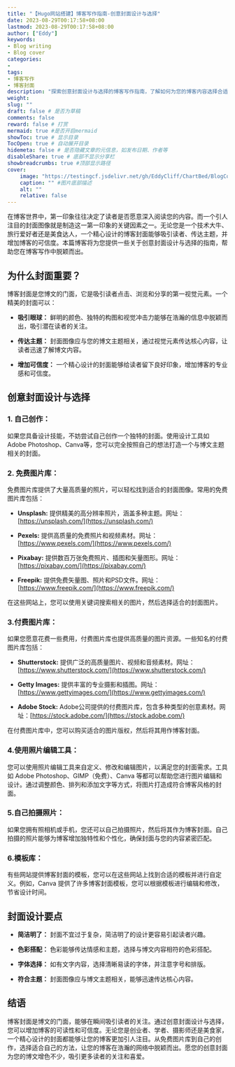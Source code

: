 ```yaml
---
title: "【Hugo网站搭建】博客写作指南-创意封面设计与选择"
date: 2023-08-29T00:17:58+08:00
lastmod: 2023-08-29T00:17:58+08:00
author: ["Eddy"]
keywords: 
- Blog writing
- Blog cover
categories: 
- 
tags: 
- 博客写作
- 博客封面
description: "探索创意封面设计与选择的博客写作指南，了解如何为您的博客内容选择合适的封面图像，并掌握设计工具和资源，让您的博客在视觉上更具吸引力和专业性。提升您的博客封面，吸引读者注意，传达您的主题与理念。"
weight:
slug: ""
draft: false # 是否为草稿
comments: false
reward: false # 打赏
mermaid: true #是否开启mermaid
showToc: true # 显示目录
TocOpen: true # 自动展开目录
hidemeta: false # 是否隐藏文章的元信息，如发布日期、作者等
disableShare: true # 底部不显示分享栏
showbreadcrumbs: true #顶部显示路径
cover:
    image: "https://testingcf.jsdelivr.net/gh/EddyCliff/ChartBed/BlogCover/website1.jpg" #图片路径例如：posts/tech/123/123.png
    caption: "" #图片底部描述
    alt: ""
    relative: false
---
```


在博客世界中，第一印象往往决定了读者是否愿意深入阅读您的内容。而一个引人注目的封面图像就是制造这一第一印象的关键因素之一。无论您是一个技术大牛、旅行爱好者还是美食达人，一个精心设计的博客封面能够吸引读者、传达主题，并增加博客的可信度。本篇博客将为您提供一些关于创意封面设计与选择的指南，帮助您在博客写作中脱颖而出。

## 为什么封面重要？

博客封面是您博文的门面，它是吸引读者点击、浏览和分享的第一视觉元素。一个精美的封面可以：

- **吸引眼球：** 鲜明的颜色、独特的构图和视觉冲击力能够在浩瀚的信息中脱颖而出，吸引潜在读者的关注。

- **传达主题：** 封面图像应与您的博文主题相关，通过视觉元素传达核心内容，让读者迅速了解博文内容。

- **增加可信度：** 一个精心设计的封面能够给读者留下良好印象，增加博客的专业感和可信度。

## 创意封面设计与选择

### 1. **自己创作：**

 如果您具备设计技能，不妨尝试自己创作一个独特的封面。使用设计工具如Adobe Photoshop、Canva等，您可以完全按照自己的想法打造一个与博文主题相关的封面。

### 2. **免费图片库：** 

免费图片库提供了大量高质量的照片，可以轻松找到适合的封面图像。常用的免费图片库包括：

- **Unsplash:** 提供精美的高分辨率照片，涵盖多种主题。网址：[https://unsplash.com/](https://unsplash.com/)

- **Pexels:** 提供高质量的免费照片和视频素材。网址：[https://www.pexels.com/](https://www.pexels.com/)

- **Pixabay:** 提供数百万张免费照片、插图和矢量图形。网址：[https://pixabay.com/](https://pixabay.com/)

- **Freepik:** 提供免费矢量图、照片和PSD文件。网址：[https://www.freepik.com/](https://www.freepik.com/)

在这些网站上，您可以使用关键词搜索相关的图片，然后选择适合的封面图片。

### 3.**付费图片库：** 

如果您愿意花费一些费用，付费图片库也提供高质量的图片资源。一些知名的付费图片库包括：

- **Shutterstock:** 提供广泛的高质量图片、视频和音频素材。网址：[https://www.shutterstock.com/](https://www.shutterstock.com/)

- **Getty Images:** 提供丰富的专业摄影和插图。网址：[https://www.gettyimages.com/](https://www.gettyimages.com/)

- **Adobe Stock:** Adobe公司提供的付费图片库，包含多种类型的创意素材。网址：[https://stock.adobe.com/](https://stock.adobe.com/)

在付费图片库中，您可以购买适合的图片版权，然后将其用作博客封面。

### **4.使用照片编辑工具：**

 您可以使用照片编辑工具来自定义、修改和编辑图片，以满足您的封面需求。工具如 Adobe Photoshop、GIMP（免费）、Canva 等都可以帮助您进行图片编辑和设计。通过调整颜色、排列和添加文字等方式，将图片打造成符合博客风格的封面。

### 5.**自己拍摄照片：** 

如果您拥有照相机或手机，您还可以自己拍摄照片，然后将其作为博客封面。自己拍摄的照片能够为博客增加独特性和个性化，确保封面与您的内容紧密匹配。

### 6.**模板库：**

 有些网站提供博客封面的模板，您可以在这些网站上找到合适的模板并进行自定义。例如，Canva 提供了许多博客封面模板，您可以根据模板进行编辑和修改，节省设计时间。

## 封面设计要点

- **简洁明了：** 封面不宜过于复杂，简洁明了的设计更容易引起读者兴趣。

- **色彩搭配：** 色彩能够传达情感和主题，选择与博文内容相符的色彩搭配。

- **字体选择：** 如有文字内容，选择清晰易读的字体，并注意字号和排版。

- **符合主题：** 封面图像应与博文主题相关，能够迅速传达核心内容。

## 结语

博客封面是博文的门面，能够在瞬间吸引读者的关注。通过创意封面设计与选择，您可以增加博客的可读性和可信度。无论您是创业者、学者、摄影师还是美食家，一个精心设计的封面都能够让您的博客更加引人注目。从免费图片库到自己的创作，选择适合自己的方法，让您的博客在浩瀚的网络中脱颖而出。愿您的创意封面为您的博文增色不少，吸引更多读者的关注和喜爱。

